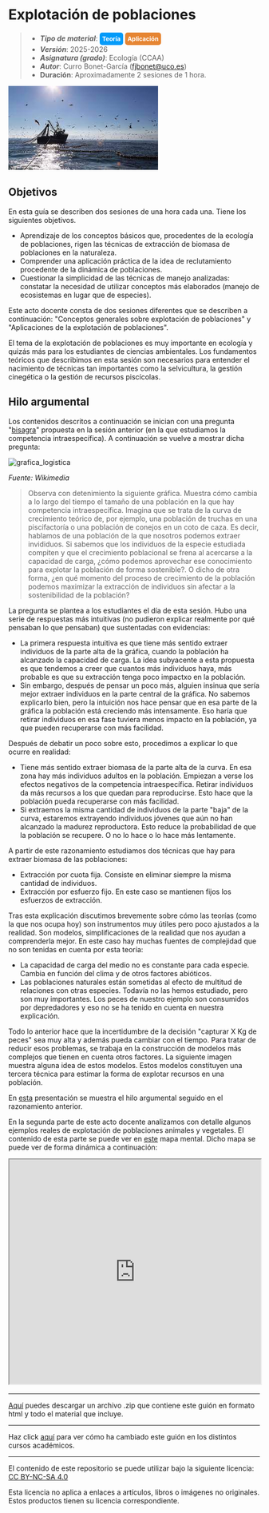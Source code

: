 # Explotación de poblaciones

> + **_Tipo de material_**: <span style="display: inline-block; font-size: 12px; color: white; background-color: #029BF9; border-radius: 5px; padding: 5px; font-weight: bold;"> Teoría</span> <span style="display: inline-block; font-size: 12px; color: white; background-color: #E68532; border-radius: 5px; padding: 5px; font-weight: bold;"> Aplicación</span>
> + **_Versión_**: 2025-2026
> + **_Asignatura (grado)_**: Ecología (CCAA)
> + **_Autor_**: Curro Bonet-García (fjbonet@uco.es)
> + **Duración**: Aproximadamente 2 sesiones de 1 hora.



![portada](https://raw.githubusercontent.com/aprendiendo-cosas/Te_poblaciones_explotacion_ecologia_ccaa/main/imagenes/portada.jpg)





## Objetivos 

En esta guía se describen dos sesiones de una hora cada una. Tiene los siguientes objetivos. 

+ Aprendizaje de los conceptos básicos que, procedentes de la ecología de poblaciones, rigen las técnicas de extracción de biomasa de poblaciones en la naturaleza. 
+ Comprender una aplicación práctica de la idea de reclutamiento procedente de la dinámica de poblaciones.
+ Cuestionar la simplicidad de las técnicas de manejo analizadas: constatar la necesidad de utilizar conceptos más elaborados (manejo de ecosistemas en lugar que de especies).

Este acto docente consta de dos sesiones diferentes que se describen a continuación: "Conceptos generales sobre explotación de poblaciones" y "Aplicaciones de la explotación de poblaciones".

El tema de la explotación de poblaciones es muy importante en ecología y quizás más para los estudiantes de ciencias ambientales. Los fundamentos teóricos que describimos en esta sesión son necesarios para entender el nacimiento de técnicas tan importantes como la selvicultura, la gestión cinegética o la gestión de recursos piscícolas. 

## Hilo argumental 
Los contenidos descritos a continuación se inician con una pregunta "[bisagra](https://investigaciondocente.com/2019/08/10/rtcomo-podemos-monitorizar-el-pensamiento-de-nuestros-estudiantes/)" propuesta en la sesión anterior (en la que estudiamos la competencia intraespecífica). A continuación se vuelve a mostrar dicha pregunta:

![grafica_logistica](https://raw.githubusercontent.com/aprendiendo-cosas/Te_poblaciones_comp_intra_ecologia_ccaa/refs/tags/2025-2026/imagenes/Logisticpopulationgrowth2.jpg)

*Fuente: Wikimedia*

>Observa  con detenimiento la siguiente gráfica. Muestra cómo cambia a lo largo del tiempo el tamaño de una población en la que hay competencia intraespecífica. Imagina que se trata de la curva de crecimiento teórico de, por ejemplo, una población de truchas en una piscifactoría o una población de conejos en un coto de caza. Es decir, hablamos de una población de la que nosotros podemos extraer invididuos. Si sabemos que los individuos de la especie estudiada compiten y que el crecimiento poblacional se frena al acercarse a la capacidad de carga, ¿cómo podemos aprovechar ese conocimiento para explotar la población de forma sostenible?. O dicho de otra forma, ¿en qué momento del proceso de crecimiento de la población podemos maximizar la extracción de individuos sin afectar a la sostenibilidad de la población?



La pregunta se plantea a los estudiantes el día de esta sesión. Hubo una serie de respuestas más intuitivas (no pudieron explicar realmente por qué pensaban lo que pensaban) que sustentadas con evidencias:

+ La primera respuesta intuitiva es que tiene más sentido extraer individuos de la parte alta de la gráfica, cuando la población ha alcanzado la capacidad de carga. La idea subyacente a esta propuesta es que tendemos a creer que cuantos más individuos haya, más probable es que su extracción tenga poco impactxo en la población.
+ Sin embargo, después de pensar un poco más, alguien insinua que sería mejor extraer individuos en la parte central de la gráfica. No sabemos explicarlo bien, pero la intuición nos hace pensar que en esa parte de la gráfica la población está creciendo más intensamente. Eso haría que retirar individuos en esa fase tuviera menos impacto en la población, ya que pueden recuperarse con más facilidad. 

Después de debatir un poco sobre esto, procedimos a explicar lo que ocurre en realidad:

+ Tiene más sentido extraer biomasa de la parte alta de la curva. En esa zona hay más individuos adultos en la población. Empiezan a verse los efectos negativos de la competencia intraespecífica. Retirar individuos da más recursos a los que quedan para reproducirse. Esto hace que la población pueda recuperarse con más facilidad.
+ Si extraemos la misma cantidad de individuos de la parte "baja" de la curva, estaremos extrayendo individuos jóvenes que aún no han alcanzado la madurez reproductora. Esto reduce la probabilidad de que la población se recupere. O no lo hace o lo hace más lentamente.

A partir de este razonamiento estudiamos dos técnicas que hay para extraer biomasa de las poblaciones:

+ Extracción por cuota fija. Consiste en eliminar siempre la misma cantidad de individuos.
+ Extracción por esfuerzo fijo. En este caso se mantienen fijos los esfuerzos de extracción.

Tras esta explicación discutimos brevemente sobre cómo las teorías (como la que nos ocupa hoy) son instrumentos muy útiles pero poco ajustados a la realidad. Son modelos, simplificaciones de la realidad que nos ayudan a comprenderla mejor. En este caso hay muchas fuentes de complejidad que no son tenidas en cuenta por esta teoría:

+ La capacidad de carga del medio no es constante para cada especie. Cambia en función del clima y de otros factores abióticos.
+ Las poblaciones naturales están sometidas al efecto de multitud de relaciones con otras especies. Todavía no las hemos estudiado, pero son muy importantes. Los peces de nuestro ejemplo son consumidos por depredadores y eso no se ha tenido en cuenta en nuestra explicación.

Todo lo anterior hace que la incertidumbre de la decisión "capturar X Kg de peces" sea muy alta y además pueda cambiar con el tiempo. Para tratar de reducir esos problemas, se trabaja en la construcción de modelos más complejos que tienen en cuenta otros factores. La siguiente imagen muestra alguna idea de estos modelos. Estos modelos constituyen una tercera técnica para estimar la forma de explotar recursos en una población.

En [esta](https://github.com/aprendiendo-cosas/Te_poblaciones_explotacion_ecologia_ccaa/raw/main/presentacion/graficas_explotacion.pptx) presentación se muestra el hilo argumental seguido en el razonamiento anterior. 


En la segunda parte de este acto docente analizamos con detalle algunos ejemplos reales de explotación de poblaciones animales y vegetales. El contenido de esta parte se puede ver en [este](https://github.com/aprendiendo-cosas/Te_poblaciones_explotacion_ecologia_ccaa/raw/main/presentacion/explotacion_poblaciones.xmind) mapa mental. Dicho mapa se puede ver de forma dinámica a continuación:

<iframe
  src="https://raw.githack.com/aprendiendo-cosas/Te_poblaciones_explotacion_ecologia_ccaa/main/presentacion/explotacion_poblaciones.html"
  style="width:100%; height:450px;"
></iframe>


****

[Aquí](https://github.com/aprendiendo-cosas/Te_poblaciones_explotacion_ecologia_ccaa/archive/refs/tags/2025_2026.zip) puedes descargar un archivo .zip que contiene este guión en formato html y todo el material que incluye.

****

Haz click [aquí](https://github.com/aprendiendo-cosas/Te_poblaciones_explotacion_ecologia_ccaa/releases) para ver cómo ha cambiado este guión en los distintos cursos académicos.

****

 <p xmlns:cc="http://creativecommons.org/ns#" >El contenido de este repositorio se puede utilizar bajo la siguiente licencia:  <a  href="https://creativecommons.org/licenses/by-nc-sa/4.0/?ref=chooser-v1"  target="_blank" rel="license noopener noreferrer"  style="display:inline-block;">CC BY-NC-SA 4.0<img  style="height:22px!important;margin-left:3px;vertical-align:text-bottom;"   src="https://mirrors.creativecommons.org/presskit/icons/cc.svg?ref=chooser-v1"  alt=""><img  style="height:22px!important;margin-left:3px;vertical-align:text-bottom;"   src="https://mirrors.creativecommons.org/presskit/icons/by.svg?ref=chooser-v1"  alt=""><img  style="height:22px!important;margin-left:3px;vertical-align:text-bottom;"   src="https://mirrors.creativecommons.org/presskit/icons/nc.svg?ref=chooser-v1"  alt=""><img  style="height:22px!important;margin-left:3px;vertical-align:text-bottom;"   src="https://mirrors.creativecommons.org/presskit/icons/sa.svg?ref=chooser-v1"  alt=""></a></p> 

<p>Esta licencia no aplica a enlaces a artículos, libros o imágenes no originales. Estos productos tienen su licencia correspondiente.</p>



